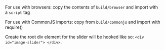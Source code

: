 For use with browsers: copy the contents of `build/browser` and import with a `script` tag  

For use with CommonJS imports: copy from  `build/commonjs` and import with require()

Create the root div element for the slider will be hooked like so: `<div id="image-slider"> </div>`.
    
